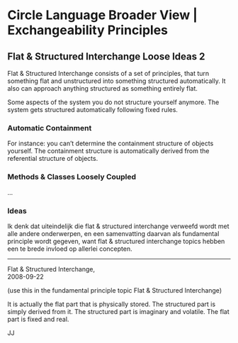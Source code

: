 ﻿Circle Language Broader View | Exchangeability Principles
=========================================================

Flat & Structured Interchange Loose Ideas 2
-------------------------------------------

Flat & Structured Interchange consists of a set of principles, that turn something flat and unstructured into something structured automatically. It also can approach anything structured as something entirely flat.

Some aspects of the system you do not structure yourself anymore. The system gets structured automatically following fixed rules. 

### Automatic Containment

For instance: you can’t determine the containment structure of objects yourself. The containment structure is automatically derived from the referential structure of objects.

### Methods & Classes Loosely Coupled

...

### Ideas

Ik denk dat uiteindelijk die flat & structured interchange verweefd wordt met alle andere onderwerpen, en een samenvatting daarvan als fundamental principle wordt gegeven, want flat & structured interchange topics hebben een te brede invloed op allerlei concepten.

-----

Flat & Structured Interchange,  
2008-09-22

(use this in the fundamental principle topic Flat & Structured Interchange)

It is actually the flat part that is physically stored. The structured part is simply derived from it. The structured part is imaginary and volatile. The flat part is fixed and real.

JJ